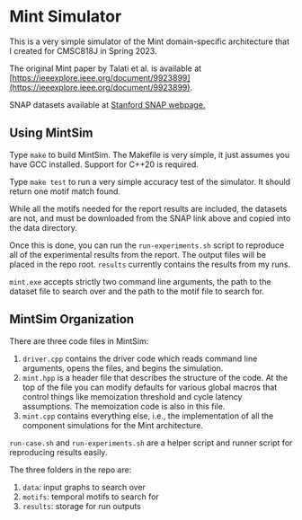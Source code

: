 # Mint Simulator

This is a very simple simulator of the Mint domain-specific architecture that I created for CMSC818J in Spring 2023.

The original Mint paper by Talati et al. is available at [https://ieeexplore.ieee.org/document/9923899](https://ieeexplore.ieee.org/document/9923899).

SNAP datasets available at [Stanford SNAP webpage.](http://snap.stanford.edu/data/index.html#:~:text=with%20traffic%20information.-,Temporal%20networks,-Name)

## Using MintSim

Type `make` to build MintSim. The Makefile is very simple, it just assumes you have GCC installed. Support for C++20 is required.

Type `make test` to run a very simple accuracy test of the simulator. It should return one motif match found.

While all the motifs needed for the report results are included, the datasets are not, and must be downloaded from the SNAP link above and copied into the data directory.

Once this is done, you can run the `run-experiments.sh` script to reproduce all of the experimental results from the report. The output files will be placed in the repo root. `results` currently contains the results from my runs.

`mint.exe` accepts strictly two command line arguments, the path to the dataset file to search over and the path to the motif file to search for.

## MintSim Organization

There are three code files in MintSim:

1. `driver.cpp` contains the driver code which reads command line arguments, opens the files, and begins the simulation.
2. `mint.hpp` is a header file that describes the structure of the code. At the top of the file you can modify defaults for various global macros that control things like memoization threshold and cycle latency assumptions. The memoization code is also in this file.
3. `mint.cpp` contains everything else, i.e., the implementation of all the component simulations for the Mint architecture.

`run-case.sh` and `run-experiments.sh` are a helper script and runner script for reproducing results easily.

The three folders in the repo are:

1. `data`: input graphs to search over
2. `motifs`: temporal motifs to search for
3. `results`: storage for run outputs
